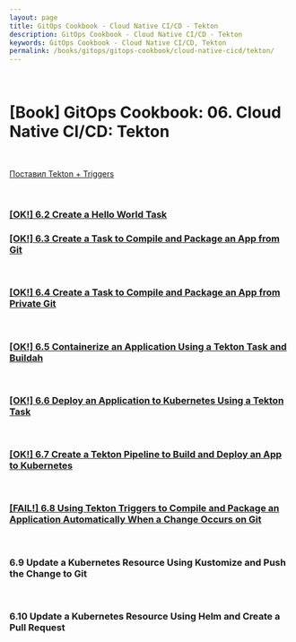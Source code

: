 ```yaml
---
layout: page
title: GitOps Cookbook - Cloud Native CI/CD - Tekton
description: GitOps Cookbook - Cloud Native CI/CD - Tekton
keywords: GitOps Cookbook - Cloud Native CI/CD, Tekton
permalink: /books/gitops/gitops-cookbook/cloud-native-cicd/tekton/
---
```


<br/>

# [Book] GitOps Cookbook: 06. Cloud Native CI/CD: Tekton

<br/>

[Поставил Tekton + Triggers](/tools/containers/kubernetes/tools/ci-cd/tekton/)

<br/>

### [[OK!] 6.2 Create a Hello World Task](/books/gitops/gitops-cookbook/cloud-native-cicd/tekton/create-a-hello-world-task/)

### [[OK!] 6.3 Create a Task to Compile and Package an App from Git](/books/gitops/gitops-cookbook/cloud-native-cicd/tekton/create-a-task-to-compile-and-package-an-app-from-git/)

<br/>

### [[OK!] 6.4 Create a Task to Compile and Package an App from Private Git](/books/gitops/gitops-cookbook/cloud-native-cicd/tekton/create-a-task-to-compile-and-package-an-app-from-private-git/)

<br/>

### [[OK!] 6.5 Containerize an Application Using a Tekton Task and Buildah](/books/gitops/gitops-cookbook/cloud-native-cicd/tekton/containerize-an-application-using-a-tekton-task-and-buildah/)

<br/>

### [[OK!] 6.6 Deploy an Application to Kubernetes Using a Tekton Task](/books/gitops/gitops-cookbook/cloud-native-cicd/tekton/deploy-an-application-to-kubernetes-using-a-tekton-task/)

<br/>

### [[OK!] 6.7 Create a Tekton Pipeline to Build and Deploy an App to Kubernetes](/books/gitops/gitops-cookbook/cloud-native-cicd/tekton/create-a-tekton-pipeline-to-build-and-deploy-an-app-to-kubernetes/)

<br/>

### [[FAIL!] 6.8 Using Tekton Triggers to Compile and Package an Application Automatically When a Change Occurs on Git](/books/gitops/gitops-cookbook/cloud-native-cicd/tekton/using-tekton-triggers-to-compile-and-package-an-application-automatically-when-a-change-occurs-on-git/)

<br/>

### 6.9 Update a Kubernetes Resource Using Kustomize and Push the Change to Git

<br/>

### 6.10 Update a Kubernetes Resource Using Helm and Create a Pull Request
